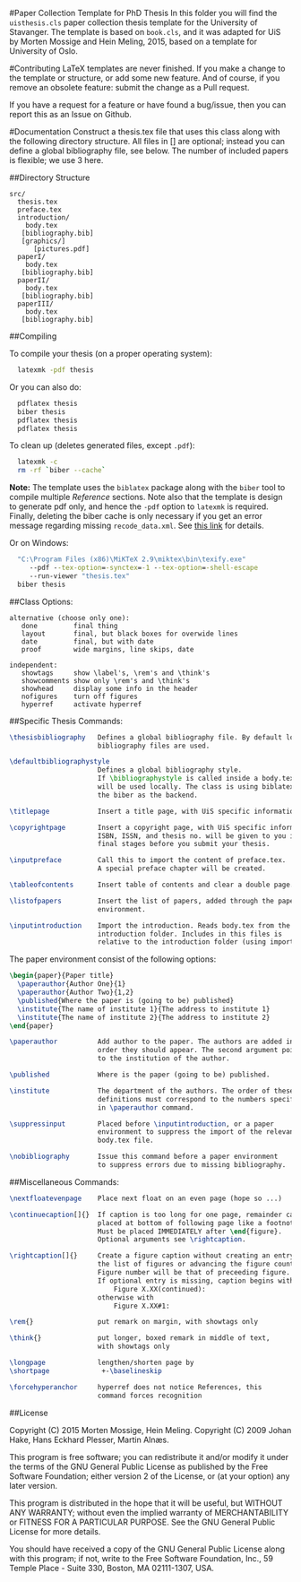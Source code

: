 #Paper Collection Template for PhD Thesis
In this folder you will find the `uisthesis.cls` paper collection thesis
template for the University of Stavanger. The template is based on
`book.cls`, and it was adapted for UiS by Morten Mossige and Hein Meling,
2015, based on a template for University of Oslo.


#Contributing
LaTeX templates are never finished. If you make a change to the template
or structure, or add some new feature. And of course, if you remove an
obsolete feature: submit the change as a Pull request. 

If you have a request for a feature or have found a bug/issue, then you
can report this as an Issue on Github.


#Documentation
Construct a thesis.tex file that uses this class along with the following
directory structure. All files in [] are optional; instead you can define
a global bibliography file, see below. The number of included papers is
flexible; we use 3 here.

##Directory Structure
```
src/
  thesis.tex
  preface.tex
  introduction/
    body.tex
   [bibliography.bib]
   [graphics/]
      [pictures.pdf]
  paperI/
    body.tex
   [bibliography.bib]
  paperII/
    body.tex
   [bibliography.bib]
  paperIII/
    body.tex
   [bibliography.bib]
```


##Compiling

To compile your thesis (on a proper operating system):

```sh
  latexmk -pdf thesis
```

Or you can also do:

```sh
  pdflatex thesis
  biber thesis
  pdflatex thesis
  pdflatex thesis
```

To clean up (deletes generated files, except `.pdf`):

```sh
  latexmk -c
  rm -rf `biber --cache`
```

**Note:** The template uses the `biblatex` package along with the `biber`
tool to compile multiple *Reference* sections. Note also that the template
is design to generate pdf only, and hence the `-pdf` option to `latexmk`
is required. Finally, deleting the biber cache is only necessary if you
get an error message regarding missing `recode_data.xml`.
See [this link](http://tex.stackexchange.com/questions/140814/biblatex-biber-fails-with-a-strange-error-about-missing-recode-data-xml-file) for details.

Or on Windows:

```bat
  "C:\Program Files (x86)\MiKTeX 2.9\miktex\bin\texify.exe"
     --pdf --tex-option=-synctex=-1 --tex-option=-shell-escape
     --run-viewer "thesis.tex"
  biber thesis
```


##Class Options:

```
alternative (choose only one):
   done         final thing
   layout       final, but black boxes for overwide lines
   date         final, but with date
   proof        wide margins, line skips, date

independent: 
   showtags     show \label's, \rem's and \think's
   showcomments show only \rem's and \think's
   showhead     display some info in the header
   nofigures    turn off figures 
   hyperref     activate hyperref
```


##Specific Thesis Commands:

```latex
\thesisbibliography   Defines a global bibliography file. By default local 
                      bibliography files are used.

\defaultbibliographystyle 
                      Defines a global bibliography style.
                      If \bibliographystyle is called inside a body.tex this
                      will be used locally. The class is using biblatex with
                      the biber as the backend.

\titlepage            Insert a title page, with UiS specific information.

\copyrightpage        Insert a copyright page, with UiS specific information.
                      ISBN, ISSN, and thesis no. will be given to you in the
                      final stages before you submit your thesis.

\inputpreface         Call this to import the content of preface.tex.
                      A special preface chapter will be created.

\tableofcontents      Insert table of contents and clear a double page.

\listofpapers         Insert the list of papers, added through the paper
                      environment.

\inputintroduction    Import the introduction. Reads body.tex from the 
                      introduction folder. Includes in this files is
                      relative to the introduction folder (using import).
```


The paper environment consist of the following options:

```latex
\begin{paper}{Paper title}
  \paperauthor{Author One}{1}
  \paperauthor{Author Two}{1,2}
  \published{Where the paper is (going to be) published}
  \institute{The name of institute 1}{The address to institute 1}
  \institute{The name of institute 2}{The address to institute 2}
\end{paper}
```

```latex
\paperauthor          Add author to the paper. The authors are added in the
                      order they should appear. The second argument points
                      to the institution of the author.

\published            Where is the paper (going to be) published.

\institute            The department of the authors. The order of these
                      definitions must correspond to the numbers specified
                      in \paperauthor command.

\suppressinput        Placed before \inputintroduction, or a paper 
                      environment to suppress the import of the relevant 
                      body.tex file.

\nobibliography       Issue this command before a paper environment
                      to suppress errors due to missing bibliography.
```


##Miscellaneous Commands:

```latex
\nextfloatevenpage    Place next float on an even page (hope so ...)

\continuecaption[]{}  If caption is too long for one page, remainder can be
                      placed at bottom of following page like a footnote;
                      Must be placed IMMEDIATELY after \end{figure}.
                      Optional arguments see \rightcaption.

\rightcaption[]{}     Create a figure caption without creating an entry in
                      the list of figures or advancing the figure counter.
                      Figure number will be that of preceeding figure.
                      If optional entry is missing, caption begins with 
                          Figure X.XX(continued):
                      otherwise with
                          Figure X.XX#1:

\rem{}                put remark on margin, with showtags only

\think{}              put longer, boxed remark in middle of text,
                      with showtags only

\longpage             lengthen/shorten page by
\shortpage             +-\baselineskip

\forcehyperanchor     hyperref does not notice References, this
                      command forces recognition
```

##License

 Copyright (C) 2015 Morten Mossige, Hein Meling.
 Copyright (C) 2009 Johan Hake, Hans Eckhard Plesser, Martin Alnæs.

 This program is free software; you can redistribute it and/or
 modify it under the terms of the GNU General Public License
 as published by the Free Software Foundation; either version 2
 of the License, or (at your option) any later version.

 This program is distributed in the hope that it will be useful,
 but WITHOUT ANY WARRANTY; without even the implied warranty of
 MERCHANTABILITY or FITNESS FOR A PARTICULAR PURPOSE.  See the
 GNU General Public License for more details.

 You should have received a copy of the GNU General Public License
 along with this program; if not, write to the Free Software
 Foundation, Inc., 59 Temple Place - Suite 330, Boston, MA  02111-1307, USA.
